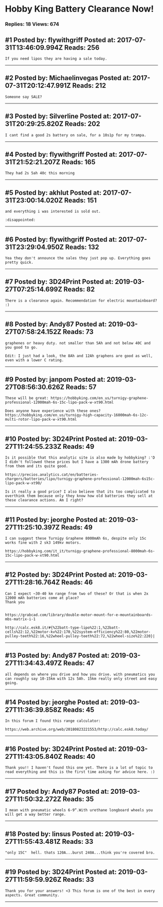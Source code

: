 # Hobby King Battery Clearance Now!

### Replies: 18 Views: 674

## \#1 Posted by: flywithgriff Posted at: 2017-07-31T13:46:09.994Z Reads: 256

```
If you need lipos they are having a sale today.
```

---
## \#2 Posted by: Michaelinvegas Posted at: 2017-07-31T20:12:47.991Z Reads: 212

```
Someone say SALE?
```

---
## \#3 Posted by: Silverline Posted at: 2017-07-31T20:29:25.820Z Reads: 202

```
I cant find a good 2s battery on sale, for a 10s1p for my trampa.
```

---
## \#4 Posted by: flywithgriff Posted at: 2017-07-31T21:52:21.207Z Reads: 165

```
They had 2s 5ah 40c this morning
```

---
## \#5 Posted by: akhlut Posted at: 2017-07-31T23:00:14.020Z Reads: 151

```
and everything i was interested is sold out.  

:disappointed:
```

---
## \#6 Posted by: flywithgriff Posted at: 2017-07-31T23:29:04.950Z Reads: 132

```
Yea they don't announce the sales they just pop up. Everything goes pretty quick.
```

---
## \#7 Posted by: 3D24Print Posted at: 2019-03-27T07:25:14.699Z Reads: 82

```
There is a clearance again. Recommendation for electric mountainboard? :)
```

---
## \#8 Posted by: Andy87 Posted at: 2019-03-27T07:58:24.152Z Reads: 73

```
graphenes or heavy duty. not smaller than 5Ah and not below 40C and you good to go.

Edit: I just had a look, the 8Ah and 12Ah graphens are good as well, even with a lower C rating.
```

---
## \#9 Posted by: janpom Posted at: 2019-03-27T08:56:30.626Z Reads: 57

```
These will be great: https://hobbyking.com/en_us/turnigy-graphene-professional-12000mah-6s-15c-lipo-pack-w-xt90.html

Does anyone have experience with these ones? https://hobbyking.com/en_us/turnigy-high-capacity-16000mah-6s-12c-multi-rotor-lipo-pack-w-xt90.html
```

---
## \#10 Posted by: 3D24Print Posted at: 2019-03-27T11:24:55.233Z Reads: 49

```
Is it possible that this analytic site is also made by hobbyking? :'D I didn't followed these prices but I have a 1300 mAh drone battery from them and its quite good. 

https://precios.analytics.cat/en/batteries-chargers/batteries/lipo/turnigy-graphene-professional-12000mah-6s15c-lipo-pack-w-xt90/

Is it really a good price? I also believe that its too complicated to overthink them because only they know how old batteries they sell at these clearance actions. Am I right?
```

---
## \#11 Posted by: jeorghe Posted at: 2019-03-27T11:25:10.397Z Reads: 49

```
I can suggest these Turnigy Graphene 8000mAh 6s, despite only 15c works fine with 2 sk3 149kv motors.

https://hobbyking.com/it_it/turnigy-graphene-professional-8000mah-6s-15c-lipo-pack-w-xt90.html
```

---
## \#12 Posted by: 3D24Print Posted at: 2019-03-27T11:28:16.764Z Reads: 46

```
Can I expect ~30-40 km range from two of these? Or that is when 2x 12000 mAh batteries come at place?
Thank you


https://grabcad.com/library/double-motor-mount-for-e-mountainboards-mbs-matrix-i-1

http://calc.esk8.it/#{%22batt-type-lipo%22:1,%22batt-cells%22:12,%22motor-kv%22:170,%22system-efficiency%22:80,%22motor-pulley-teeth%22:16,%22wheel-pulley-teeth%22:72,%22wheel-size%22:220}|
```

---
## \#13 Posted by: Andy87 Posted at: 2019-03-27T11:34:43.497Z Reads: 47

```
all depends on where you drive and how you drive. with pneumatics you can roughly say 10-15km with 12s 5Ah. 15km really only street and easy going.
```

---
## \#14 Posted by: jeorghe Posted at: 2019-03-27T11:36:39.858Z Reads: 45

```
In this forum I found this range calculator:

https://web.archive.org/web/20180823221553/http://calc.esk8.today/
```

---
## \#16 Posted by: 3D24Print Posted at: 2019-03-27T11:43:05.840Z Reads: 40

```
Thank you!! I haven't found this one yet. There is a lot of topic to read everything and this is the first time asking for advice here. :)
```

---
## \#17 Posted by: Andy87 Posted at: 2019-03-27T11:50:32.272Z Reads: 35

```
I mean with pneumatic wheels 6-9“.With urethane longboard wheels you will get a way better range.
```

---
## \#18 Posted by: linsus Posted at: 2019-03-27T11:55:43.481Z Reads: 33

```
"only 15C"  hell. thats 120A...burst 240A...think you're covered bro.
```

---
## \#19 Posted by: 3D24Print Posted at: 2019-03-27T11:59:59.926Z Reads: 33

```
Thank you for your answers! <3 This forum is one of the best in every aspects. Great community.
```

---
